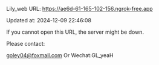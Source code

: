 Lily_web URL: https://ae6d-61-165-102-156.ngrok-free.app

Updated at: 2024-12-09 22:46:08

If you cannot open this URL, the server might be down.

Please contact: 

goley04@foxmail.com Or Wechat:GL_yeaH